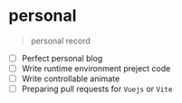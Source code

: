 # personal
> personal record 

- [ ] Perfect personal blog
- [ ] Write runtime environment preject code 
- [ ] Write controllable animate
- [ ] Preparing pull requests for `Vuejs` or `Vite`
